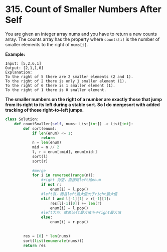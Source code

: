 # 315. Count of Smaller Numbers After Self

You are given an integer array nums and you have to return a new counts array. The counts array has the property where `counts[i]` is the number of smaller elements to the right of `nums[i]`.

**Example:**

```text
Input: [5,2,6,1]
Output: [2,1,1,0] 
Explanation:
To the right of 5 there are 2 smaller elements (2 and 1).
To the right of 2 there is only 1 smaller element (1).
To the right of 6 there is 1 smaller element (1).
To the right of 1 there is 0 smaller element.
```

**The smaller numbers on the right of a number are exactly those that jump from its right to its left during a stable sort. So I do mergesort with added tracking of those right-to-left jumps.**

```python
class Solution:
    def countSmaller(self, nums: List[int]) -> List[int]:
        def sort(enum):
            if len(enum) <= 1:
                return 
            n = len(enum)
            mid = n // 2
            l, r = enum[:mid], enum[mid:]
            sort(l)
            sort(r)
                
            #merge
            for i in reversed(range(n)):
                #right 为空，直接赋left给enum 
                if not r: 
                    enum[i] = l.pop()
                #left有，而且left最大值大于right最大值
                elif l and l[-1][1] > r[-1][1]:
                    res[l[-1][0]] += len(r)
                    enum[i] = l.pop()
                #left为空，或者left最大值小于right最大值
                else:
                    enum[i] = r.pop()
            
        
        res = [0] * len(nums)
        sort(list(enumerate(nums)))
        return res
```

